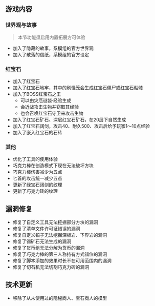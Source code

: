## 游戏内容

### 世界观与故事

> 本节功能须启用内置拓展方可体验

- 加入了隐藏的故事，系模组的官方世界观
- 加入了散落的信纸，系模组的官方设定

### 红宝石

- 加入了红宝石
- 加入了红宝石地牢，其中的刷怪笼会生成红宝石僵尸或红宝石骷髅
- 加入了BOSS红宝石之王
  - 可以由灾厄谜袋·经验生成
  - 会近战攻击生物并窃取其经验
  - 也会召唤红宝石守卫来攻击生物
- 加入了红宝石矿石、深层红宝石矿石，在20层下自然生成
- 加入了红宝石阔剑，攻击40、耐久500、攻击后给予玩家1～10点经验
- 加入了嵌入红宝石的石砖

### 其他

- 优化了工具的使用体验
- 巧克力棒在创造模式下现在无法破坏方块
- 巧克力棒伤害减少为五点
- 匕首的攻击统一减少五点
- 更新了绿宝石阔剑的纹理
- 更新了巧克力砖的纹理

## 漏洞修复

- 修复了自定义工具无法挖掘部分方块的漏洞
- 修复了清单文件许可证错误的漏洞
- 修复自定义镐子无法挖掘深板岩、下界岩的漏洞
- 修复了锡矿石无法生成的漏洞
- 修复了货币组无法分解为货币的漏洞
- 修复了巧克力棒的第三人称持有方式错位的漏洞
- 修复了脚本添加的效果时长不在可用范围内的漏洞
- 修复了切石机无法切割巧克力砖的漏洞

## 技术更新

- 移除了从未使用过的隐秘商人、宝石商人的模型

